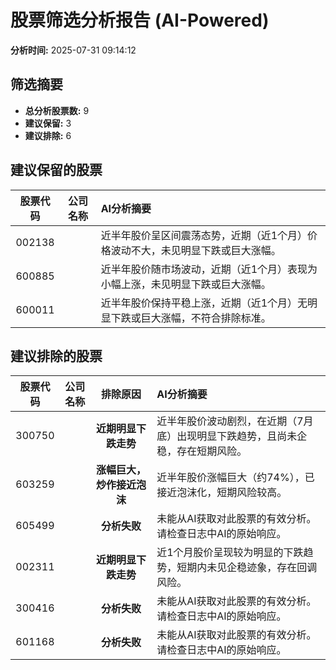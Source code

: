 # 股票筛选分析报告 (AI-Powered)

**分析时间:** 2025-07-31 09:14:12

## 筛选摘要

- **总分析股票数:** 9
- **建议保留:** 3
- **建议排除:** 6

## 建议保留的股票

| 股票代码 | 公司名称 | AI分析摘要 |
|:---:|:---:|:---|
| 002138 |  | 近半年股价呈区间震荡态势，近期（近1个月）价格波动不大，未见明显下跌或巨大涨幅。 |
| 600885 |  | 近半年股价随市场波动，近期（近1个月）表现为小幅上涨，未见明显下跌或巨大涨幅。 |
| 600011 |  | 近半年股价保持平稳上涨，近期（近1个月）无明显下跌或巨大涨幅，不符合排除标准。 |

## 建议排除的股票

| 股票代码 | 公司名称 | 排除原因 | AI分析摘要 |
|:---:|:---:|:---:|:---|
| 300750 |  | **近期明显下跌走势** | 近半年股价波动剧烈，在近期（7月底）出现明显下跌趋势，且尚未企稳，存在短期风险。 |
| 603259 |  | **涨幅巨大，炒作接近泡沫** | 近半年股价涨幅巨大（约74%），已接近泡沫化，短期风险较高。 |
| 605499 |  | **分析失败** | 未能从AI获取对此股票的有效分析。请检查日志中AI的原始响应。 |
| 002311 |  | **近期明显下跌走势** | 近1个月股价呈现较为明显的下跌趋势，短期内未见企稳迹象，存在回调风险。 |
| 300416 |  | **分析失败** | 未能从AI获取对此股票的有效分析。请检查日志中AI的原始响应。 |
| 601168 |  | **分析失败** | 未能从AI获取对此股票的有效分析。请检查日志中AI的原始响应。 |
